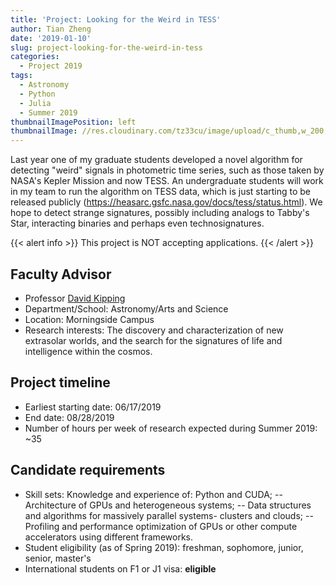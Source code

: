 ```yaml
---
title: 'Project: Looking for the Weird in TESS'
author: Tian Zheng
date: '2019-01-10'
slug: project-looking-for-the-weird-in-tess
categories:
  - Project 2019
tags:
  - Astronomy
  - Python
  - Julia
  - Summer 2019
thumbnailImagePosition: left
thumbnailImage: //res.cloudinary.com/tz33cu/image/upload/c_thumb,w_200,g_face/v1547182221/download_1_czflmg.jpg
---
```

Last year one of my graduate students developed a novel algorithm for detecting "weird" signals in photometric time series, such as those taken by NASA's Kepler Mission and now TESS. An undergraduate students will work in my team to run the algorithm on TESS data, which is just starting to be released publicly (https://heasarc.gsfc.nasa.gov/docs/tess/status.html). We hope to detect strange signatures, possibly including analogs to Tabby's Star, interacting binaries and perhaps even technosignatures.

<!--more-->

{{< alert info >}}
This project is NOT accepting applications. 
{{< /alert >}}

## Faculty Advisor
+ Professor [David Kipping](http://coolworlds.astro.columbia.edu)
+ Department/School: Astronomy/Arts and Science
+ Location: Morningside Campus
+ Research interests: The discovery and characterization of new extrasolar worlds, and the search for the signatures of life and intelligence within the cosmos.

## Project timeline
+ Earliest starting date: 06/17/2019
+ End date: 08/28/2019
+ Number of hours per week of research expected during Summer 2019: ~35

## Candidate requirements
+ Skill sets: Knowledge and experience of: Python and CUDA; -- Architecture of GPUs and heterogeneous systems; -- Data structures and algorithms for massively parallel systems- clusters and clouds; -- Profiling and performance optimization of GPUs or other compute accelerators using different frameworks. 
+ Student eligibility  (as of Spring 2019): freshman, sophomore, junior, senior, master's
+ International students on F1 or J1 visa: **eligible**